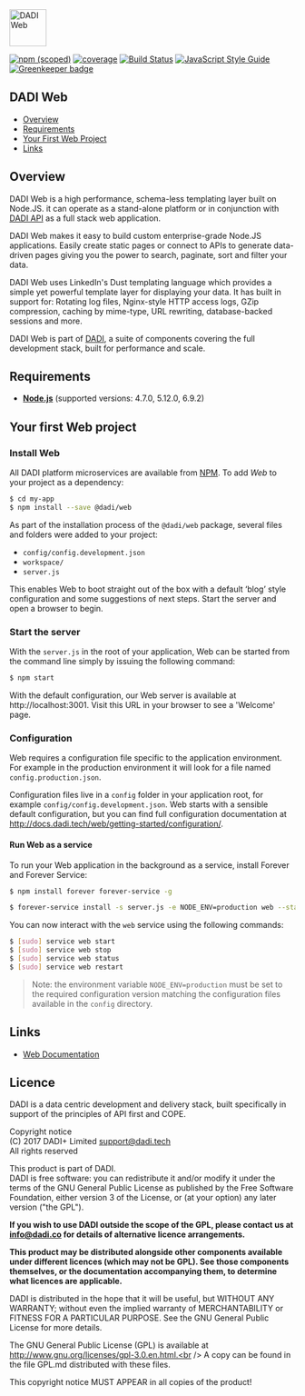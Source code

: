 <img src="https://dadi.tech/assets/products/dadi-web-full.png" alt="DADI Web" height="65"/>

[![npm (scoped)](https://img.shields.io/npm/v/@dadi/web.svg?maxAge=10800&style=flat-square)](https://www.npmjs.com/package/@dadi/web)
[![coverage](https://img.shields.io/badge/coverage-80%25-yellow.svg?style=flat?style=flat-square)](https://github.com/dadi/web)
[![Build Status](https://travis-ci.org/dadi/web.svg?branch=master)](https://travis-ci.org/dadi/web)
[![JavaScript Style Guide](https://img.shields.io/badge/code%20style-standard-brightgreen.svg?style=flat-square)](http://standardjs.com/)
[![Greenkeeper badge](https://badges.greenkeeper.io/dadi/web.svg)](https://greenkeeper.io/)

## DADI Web

* [Overview](#overview)
* [Requirements](#requirements)
* [Your First Web Project](#your-first-web-project)
* [Links](#links)

## Overview

DADI Web is a high performance, schema-less templating layer built on Node.JS. it can operate as a stand-alone platform or in conjunction with [DADI API](https://github.com/dadi/api) as a full stack web application.

DADI Web makes it easy to build custom enterprise-grade Node.JS applications. Easily create static pages or connect to APIs to generate data-driven pages giving you the power to search, paginate, sort and filter your data.

DADI Web uses LinkedIn's Dust templating language which provides a simple yet powerful template layer for displaying your data. It has built in support for: Rotating log files, Nginx-style HTTP access logs, GZip compression, caching by mime-type, URL rewriting, database-backed sessions and more.

DADI Web is part of [DADI](https://github.com/dadi/), a suite of components covering the full development stack, built for performance and scale.

## Requirements

* **[Node.js](https://www.nodejs.org/)** (supported versions: 4.7.0, 5.12.0, 6.9.2)

## Your first Web project

### Install Web

All DADI platform microservices are available from [NPM](https://www.npmjs.com/). To add *Web* to your project as a dependency:

```bash
$ cd my-app
$ npm install --save @dadi/web
```

As part of the installation process of the `@dadi/web` package, several files and folders were added to your project:

* `config/config.development.json`
* `workspace/`
* `server.js`

This enables Web to boot straight out of the box with a default ‘blog’ style configuration and some suggestions of next steps. Start the server and open a browser to begin.

### Start the server

With the `server.js` in the root of your application, Web can be started from the command line simply by issuing the following command:

```bash
$ npm start
```

With the default configuration, our Web server is available at http://localhost:3001. Visit this URL in your browser to see a 'Welcome' page.

### Configuration

Web requires a configuration file specific to the application environment. For example in the production environment it will look for a file named `config.production.json`.

Configuration files live in a `config` folder in your application root, for example `config/config.development.json`. Web starts with a sensible default configuration, but you can find full configuration documentation at http://docs.dadi.tech/web/getting-started/configuration/.

#### Run Web as a service

To run your Web application in the background as a service, install Forever and Forever Service:

```bash
$ npm install forever forever-service -g

$ forever-service install -s server.js -e NODE_ENV=production web --start
```

You can now interact with the `web` service using the following commands:

```bash
$ [sudo] service web start
$ [sudo] service web stop
$ [sudo] service web status
$ [sudo] service web restart
```

> Note: the environment variable `NODE_ENV=production` must be set to the required configuration version matching the configuration files available in the `config` directory.


## Links
* [Web Documentation](http://docs.dadi.tech/web/)

## Licence

DADI is a data centric development and delivery stack, built specifically in support of the principles of API first and COPE.

Copyright notice<br />
(C) 2017 DADI+ Limited <support@dadi.tech><br />
All rights reserved

This product is part of DADI.<br />
DADI is free software: you can redistribute it and/or modify
it under the terms of the GNU General Public License as published by
the Free Software Foundation, either version 3 of the License, or
(at your option) any later version ("the GPL").

**If you wish to use DADI outside the scope of the GPL, please
contact us at info@dadi.co for details of alternative licence
arrangements.**

**This product may be distributed alongside other components
available under different licences (which may not be GPL). See
those components themselves, or the documentation accompanying
them, to determine what licences are applicable.**

DADI is distributed in the hope that it will be useful,
but WITHOUT ANY WARRANTY; without even the implied warranty of
MERCHANTABILITY or FITNESS FOR A PARTICULAR PURPOSE.  See the
GNU General Public License for more details.

The GNU General Public License (GPL) is available at
http://www.gnu.org/licenses/gpl-3.0.en.html.<br />
A copy can be found in the file GPL.md distributed with
these files.

This copyright notice MUST APPEAR in all copies of the product!
